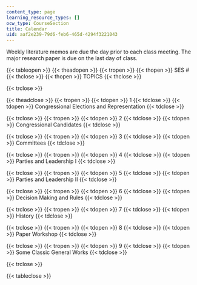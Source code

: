 ```yaml
---
content_type: page
learning_resource_types: []
ocw_type: CourseSection
title: Calendar
uid: aaf2e239-79d6-feb6-465d-4294f3221043
---
```


Weekly literature memos are due the day prior to each class meeting. The major research paper is due on the last day of class.

{{< tableopen >}}
{{< theadopen >}}
{{< tropen >}}
{{< thopen >}}
SES #
{{< thclose >}}
{{< thopen >}}
TOPICS
{{< thclose >}}

{{< trclose >}}

{{< theadclose >}}
{{< tropen >}}
{{< tdopen >}}
1
{{< tdclose >}}
{{< tdopen >}}
Congressional Elections and Representation
{{< tdclose >}}

{{< trclose >}}
{{< tropen >}}
{{< tdopen >}}
2
{{< tdclose >}}
{{< tdopen >}}
Congressional Candidates
{{< tdclose >}}

{{< trclose >}}
{{< tropen >}}
{{< tdopen >}}
3
{{< tdclose >}}
{{< tdopen >}}
Committees
{{< tdclose >}}

{{< trclose >}}
{{< tropen >}}
{{< tdopen >}}
4
{{< tdclose >}}
{{< tdopen >}}
Parties and Leadership I
{{< tdclose >}}

{{< trclose >}}
{{< tropen >}}
{{< tdopen >}}
5
{{< tdclose >}}
{{< tdopen >}}
Parties and Leadership II
{{< tdclose >}}

{{< trclose >}}
{{< tropen >}}
{{< tdopen >}}
6
{{< tdclose >}}
{{< tdopen >}}
Decision Making and Rules
{{< tdclose >}}

{{< trclose >}}
{{< tropen >}}
{{< tdopen >}}
7
{{< tdclose >}}
{{< tdopen >}}
History
{{< tdclose >}}

{{< trclose >}}
{{< tropen >}}
{{< tdopen >}}
8
{{< tdclose >}}
{{< tdopen >}}
Paper Workshop
{{< tdclose >}}

{{< trclose >}}
{{< tropen >}}
{{< tdopen >}}
9
{{< tdclose >}}
{{< tdopen >}}
Some Classic General Works
{{< tdclose >}}

{{< trclose >}}

{{< tableclose >}}